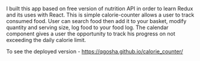 I built this app based on free version of nutrition API in order to learn Redux and its uses with React. This is simple calorie-counter allows a user to track consumed food. User can search food then add it to your basket, modify quantity and serving size, log food to your food log. The calendar component gives a user the opportunity to track his progress on not exceeding the daily calorie limit.

To see the deployed version - https://qgosha.github.io/calorie_counter/
